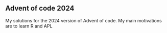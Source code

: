 ## Advent of code 2024

My solutions for the 2024 version of Advent of code. My main motivations are to learn R and APL
